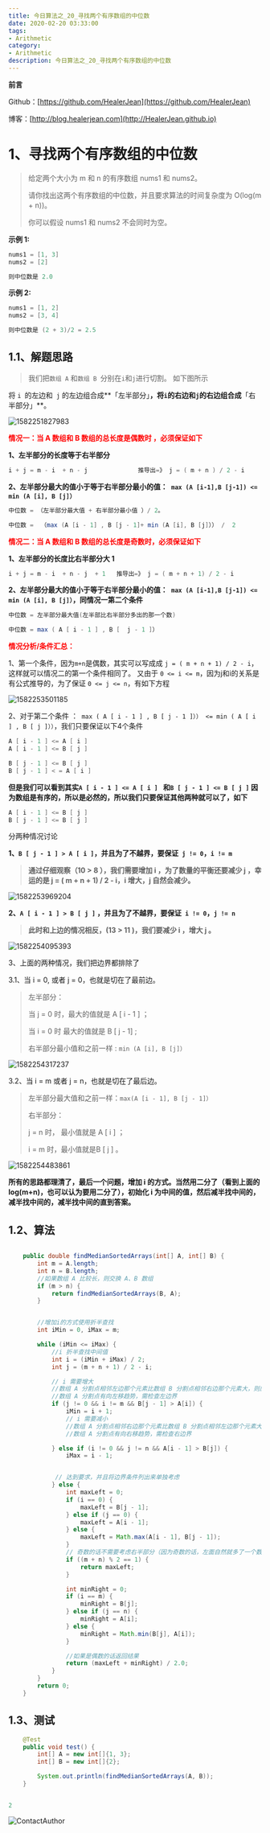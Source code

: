 ```yaml
---
title: 今日算法之_20_寻找两个有序数组的中位数
date: 2020-02-20 03:33:00
tags: 
- Arithmetic
category: 
- Arithmetic
description: 今日算法之_20_寻找两个有序数组的中位数
---
```


**前言**     

 Github：[https://github.com/HealerJean](https://github.com/HealerJean)         

 博客：[http://blog.healerjean.com](http://HealerJean.github.io)           



# 1、寻找两个有序数组的中位数
> 给定两个大小为 m 和 n 的有序数组 nums1 和 nums2。
>
> 请你找出这两个有序数组的中位数，并且要求算法的时间复杂度为 O(log(m + n))。
>
> 你可以假设 nums1 和 nums2 不会同时为空。   
>
> 

**示例 1:**

```java
nums1 = [1, 3]
nums2 = [2]

则中位数是 2.0
```

**示例 2:**

```java
nums1 = [1, 2]
nums2 = [3, 4]

则中位数是 (2 + 3)/2 = 2.5
```



## 1.1、解题思路 

> 我们把`数组 A` 和`数组 B `分别在` i `和` j `进行切割。 如下图所示



将 `i `的左边和` j` 的左边组合成**「左半部分」**，将` i `的右边和` j `的右边组合成**「右半部分」**。




![1582251827983](https://raw.githubusercontent.com/HealerJean/HealerJean.github.io/master/blogImages/1582251827983.png)



**<font color="red">情况一：当 A 数组和 B 数组的总长度是偶数时 ，必须保证如下</font>**  



**1、左半部分的长度等于右半部分**

```java
i + j = m - i  + n - j              推导出=》 j = ( m + n ) / 2 - i
```



**2、左半部分最大的值小于等于右半部分最小的值：` max (A [i-1],B [j-1]) <= min (A [i], B [j]）`**      

```java
中位数 = （左半部分最大值 + 右半部分最小值 ）/ 2。

中位数 =  （max (A [i - 1] , B [j - 1]+ min (A [i], B [j]）） /  2
```



**<font color="red">情况二：当 A 数组和 B 数组的总长度是奇数时，必须保证如下</font>**      



**1、左半部分的长度比右半部分大 1**     

```java
i + j = m - i  + n - j  + 1   推导出=》 j = ( m + n + 1) / 2 - i
```



**2、左半部分最大的值小于等于右半部分最小的值：` max (A [i-1],B [j-1]) <= min (A [i], B [j]）`，同情况一第二个条件**      

```java
中位数 = 左半部分最大值(左半部比右半部分多出的那一个数)   

中位数 = max ( A [ i - 1 ] , B [  j - 1 ]）
```



**<font color="red">情况分析/条件汇总：</font>**

1、第一个条件，因为`m+n`是偶数，其实可以写成成 `j = ( m + n + 1) / 2 - i`，这样就可以情况二的第一个条件相同了。    又由于 `0 <= i <= m`，因为j和i的关系是有公式推导的，为了保证  `0 <= j <= n`，有如下方程   



![1582253501185](https://raw.githubusercontent.com/HealerJean/HealerJean.github.io/master/blogImages/1582253501185.png)



2、对于第二个条件    ：` max ( A [ i - 1 ] , B [ j - 1 ]）） <= min ( A [ i ] , B [ j ]））`，我们只要保证以下4个条件  

```java
A [ i - 1 ] <= A [ i ]  
A [ i - 1 ] <= B [ j ]    

B [ j - 1 ] <= B [ j ]
B [ j - 1 ] < = A [ i ]   
```



**但是我们可以看到其实`A [ i - 1 ] <= A [ i ] ` 和`B [ j - 1 ] <= B [ j ]` 因为数组是有序的，所以是必然的，所以我们只要保证其他两种就可以了，如下**  

```java
A [ i - 1 ] <= B [ j ]    
B [ j - 1 ] <= B [ j ]
```



分两种情况讨论       

**1、`B [ j - 1 ] > A [ i ]`，并且为了不越界，要保证` j != 0`，`i != m`**       

> **通过仔细观察（10  > 8 ），我们需要增加 i ，为了数量的平衡还要减少 j ，幸运的是 j = ( m + n + 1) / 2 - i，i 增大，j 自然会减少。**  



![1582253969204](https://raw.githubusercontent.com/HealerJean/HealerJean.github.io/master/blogImages/1582253969204.png)



   

**2、`A [ i - 1 ] > B [ j ]` ，并且为了不越界，要保证` i != 0`，`j != n`**   

>**此时和上边的情况相反，(13 > 11 )，我们要减少 i ，增大 j 。**

![1582254095393](https://raw.githubusercontent.com/HealerJean/HealerJean.github.io/master/blogImages/1582254095393.png)



3、上面的两种情况，我们把边界都排除了     

3.1、当 i = 0, 或者 j = 0，也就是切在了最前边。   

> 左半部分：      
>
> 当 j = 0 时，最大的值就是 A [ i - 1 ] ；     
>
> 当 i = 0 时    最大的值就是 B [ j - 1] ;    
>
> 右半部分最小值和之前一样   :  `min (A [i], B [j]）`



![1582254317237](https://raw.githubusercontent.com/HealerJean/HealerJean.github.io/master/blogImages/1582254317237.png)



3.2、当 i = m 或者 j = n，也就是切在了最后边。    

> 左半部分最大值和之前一样：`max(A [i - 1], B [j - 1]）`       
>
> 右半部分：    
>
>  j = n 时， 最小值就是 A [ i ] ；      
>
>  i = m 时，最小值就是B [ j ] 。     



![1582254483861](https://raw.githubusercontent.com/HealerJean/HealerJean.github.io/master/blogImages/1582254483861.png)  







**所有的思路都理清了，最后一个问题，增加 i 的方式。当然用二分了（看到上面的log(m+n)，也可以认为要用二分了），初始化 i 为中间的值，然后减半找中间的，减半找中间的，减半找中间的直到答案。**





## 1.2、算法

```java

    public double findMedianSortedArrays(int[] A, int[] B) {
        int m = A.length;
        int n = B.length;
        //如果数组 A 比较长，则交换 A、B 数组
        if (m > n) {
            return findMedianSortedArrays(B, A);
        }


        //增加i的方式使用折半查找
        int iMin = 0, iMax = m;

        while (iMin <= iMax) {
            //i 折半查找中间值
            int i = (iMin + iMax) / 2;
            int j = (m + n + 1) / 2 - i;

            // i 需要增大
            //数组 A 分割点相邻左边那个元素比数组 B 分割点相邻右边那个元素大，则应该将数组 A 分割点向右移，数组 B 分割点向左移
            //数组 A 分割点有向左移趋势，需检查左边界
            if (j != 0 && i != m && B[j - 1] > A[i]) {
                iMin = i + 1;
                // i 需要减小
                //数组 A 分割点相邻右边那个元素比数组 B 分割点相邻左边那个元素大，则应该将数组 A 分割点向左移，数组 B 分割点向右移
                //数组 A 分割点有向右移趋势，需检查右边界

            } else if (i != 0 && j != n && A[i - 1] > B[j]) {
                iMax = i - 1;


             // 达到要求，并且将边界条件列出来单独考虑
            } else { 
                int maxLeft = 0;
                if (i == 0) {
                    maxLeft = B[j - 1];
                } else if (j == 0) {
                    maxLeft = A[i - 1];
                } else {
                    maxLeft = Math.max(A[i - 1], B[j - 1]);
                }
                // 奇数的话不需要考虑右半部分（因为奇数的话，左面自然就多了一个数字）
                if ((m + n) % 2 == 1) {
                    return maxLeft;
                }

                int minRight = 0;
                if (i == m) {
                    minRight = B[j];
                } else if (j == n) {
                    minRight = A[i];
                } else {
                    minRight = Math.min(B[j], A[i]);
                }

                //如果是偶数的话返回结果
                return (maxLeft + minRight) / 2.0;
            }
        }
        return 0;
    }
```




## 1.3、测试 

```java
    @Test
    public void test() {
        int[] A = new int[]{1, 3};
        int[] B = new int[]{2};

        System.out.println(findMedianSortedArrays(A, B));
    }


2
```





![ContactAuthor](https://raw.githubusercontent.com/HealerJean/HealerJean.github.io/master/assets/img/artical_bottom.jpg)



<link rel="stylesheet" href="https://unpkg.com/gitalk/dist/gitalk.css">

<script src="https://unpkg.com/gitalk@latest/dist/gitalk.min.js"></script> 
<div id="gitalk-container"></div>    
 <script type="text/javascript">
    var gitalk = new Gitalk({
		clientID: `1d164cd85549874d0e3a`,
		clientSecret: `527c3d223d1e6608953e835b547061037d140355`,
		repo: `HealerJean.github.io`,
		owner: 'HealerJean',
		admin: ['HealerJean'],
		id: 'AAAAAAAAAAAAAAA',
    });
    gitalk.render('gitalk-container');
</script> 
